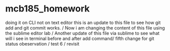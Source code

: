 
# mcb185_homework
doing it on CLI not on text editor
this is an update to this file to see how git add and git commit works.
/ Now i am changing the content of this file using the sublime editor lab
/ Another update of this file via sublime to see what will i see in terminal before and after add command/ fifth change for git status obeservation
/ test 6 / revisit
